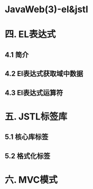 # JavaWeb(3)-el&jstl

# 四. EL表达式

## 4.1 简介











## 4.2 El表达式获取域中数据









## 4.3 El表达式运算符















# 五. JSTL标签库

## 5.1 核心库标签











## 5.2 格式化标签







# 六. MVC模式